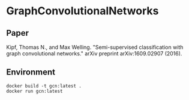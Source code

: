 # GraphConvolutionalNetworks

## Paper
Kipf, Thomas N., and Max Welling. "Semi-supervised classification with graph convolutional networks." arXiv preprint arXiv:1609.02907 (2016).

## Environment
```
docker build -t gcn:latest .
docker run gcn:latest
```
